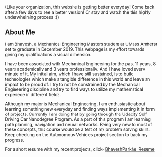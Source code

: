 (Like your organization, this website is getting better everyday! Come back after a few days to see a better version! Or stay and watch the this highly underwhelming process :))

## About Me

I am Bhavesh, a Mechanical Engineering Masters student at UMass Amherst set to graduate in December 2019. This webpage is my effort towards giving my qualifications a visual dimension.

I have been associated with Mechanical Engineering for the past 11 years, 8 years academically and 3 years professionally. And I have loved every minute of it. My initial aim, which I have still sustained, is to build technologies which make a tangible difference in this world and leave an impact to be proud of. I try to not be constrained by the Mechanical Engineering discipline and try to find ways to utilize my mathematical experiece in different fields.

Although my major is Mechanical Engineering, I am enthusiastic about learning something new everyday and finding ways implementing it in form of projects. Currently I am doing that by going through the Udacity Self Driving Car Nanodegree Program. As a part of this program I am learning path planning, navigation and neural networks. Being very new to most of these concepts, this course would be a test of my problem solving skills. Keep checking on the Autonomous Vehicles project section to track my progress.

For a short resume with my recent projects, click- 
[BhaveshParkhe_Resume](/pdf/BhaveshParkhe_Resume.pdf)
